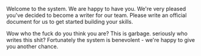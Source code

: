 Welcome to the system. We are happy to have you. We're very pleased you've decided to become a writer for our team. Please write an official document for us to get started building your skills. 

Wow who the fuck do you think you are? This is garbage. seriously who writes this shit? Fortunately the system is benevolent - we're happy to give you another chance. 
